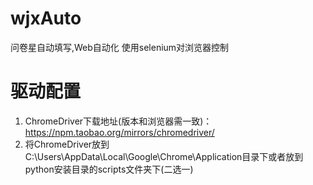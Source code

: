 # wjxAuto
问卷星自动填写,Web自动化
使用selenium对浏览器控制

# 驱动配置
1. ChromeDriver下载地址(版本和浏览器需一致)：https://npm.taobao.org/mirrors/chromedriver/
2. 将ChromeDriver放到C:\Users\AppData\Local\Google\Chrome\Application目录下或者放到python安装目录的scripts文件夹下(二选一)
